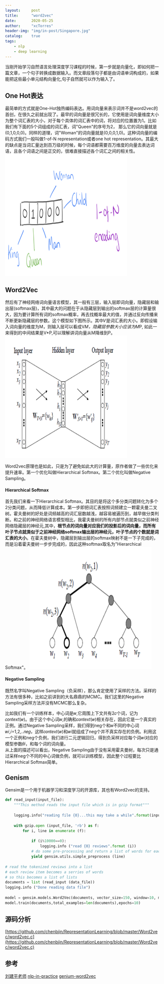 ```yaml
---
layout:     post
title:      "word2vec"
date:       2020-05-25
author:     "xcTorres"
header-img: "img/in-post/Singapore.jpg"
catalog:    true
tags:
    - nlp
    - deep learning
---  
```


当刚开始学习自然语言处理深度学习课程的时候，第一步就是向量化，即如何把一篇文章，一个句子转换成数据输入。而文章段落句子都是由词语单词构成的，如果能把这些最小单元结构向量化,句子自然就可以作为输入了。  

## One Hot表达
最简单的方式就是One-Hot独热编码表达。用词向量来表示词并不是word2vec的首创，在很久之前就出现了。最早的词向量是很冗长的，它使用是词向量维度大小为整个词汇表的大小，对于每个具体的词汇表中的词，将对应的位置置为1。比如我们有下面的5个词组成的词汇表，词"Queen"的序号为2， 那么它的词向量就是(0,1,0,0,0)。同样的道理，词"Woman"的词向量就是(0,0,0,1,0)。这种词向量的编码方式我们一般叫做1-of-N representation或者one hot representation。其最大的缺点是当词汇量达到百万级的时候，每个词语都需要百万维度的向量去表达词语，且各个词语之间是正交的，很难直接描述各个词汇之间的相关性。  
<img src="/img/in-post/Word2vec/word2vec-one-hot.png" width="400" height="400" title="One Hot Presentation">  

## Word2Vec
然后有了神经网络词向量语言模型，其一般有三层，输入层即词向量，隐藏层和输出层(softmax层)，其中最大的问题在于从隐藏层到输出的softmax层的计算量很大，因为要计算所有词的softmax概率，再去找概率最大的值，并通过反向传播来不断更新隐藏层的参数。这个模型如下图所示。其中𝑉是词汇表的大小。即假设输入词向量的维度为M，则输入层可以看成V*M，隐藏层参数大小应该为M*P, 如此一来得到的中间结果是V*P,可以理解讲词向量从M降维到P。
<img src="/img/in-post/Word2vec/nn.png" width="400" height="400" title="神经网络">  

Word2vec原理也是如此，只是为了避免如此大的计算量，原作者做了一些优化来提升速率。第一个优化叫做Hierarchical Softmax。第二个优化叫做Negative Sampling。  

#### Hierarchical Softmax
首先我们来看一下Hierarchical Softmax。其目的是将这个多分类问题转化为多个2分类问题，从而降低计算成本。第一步即把词汇表按照词频建立一颗霍夫曼二叉树。霍夫曼树的好处是词频越高的词汇层数越浅，越容易被遍历到，越早做分类判断。和之前的神经网络语言模型相比，我霍夫曼树的所有内部节点就类似之前神经网络隐藏层的神经元,其中，**根节点的词向量对应我们的投影后的词向量，而所有叶子节点就类似于之前神经网络softmax输出层的神经元，叶子节点的个数就是词汇表的大小**。在霍夫曼树中，隐藏层到输出层的softmax映射不是一下子完成的，而是沿着霍夫曼树一步步完成的，因此这种softmax取名为"Hierarchical Softmax"。
<img src="/img/in-post/Word2vec/huffman.png" width="400" height="400" title="huffman">  

#### Negative Sampling
既然名字叫Negative Sampling（负采样），那么肯定使用了采样的方法。采样的方法有很多种，比如之前讲到的大名鼎鼎的MCMC。我们这里的Negative Sampling采样方法并没有MCMC那么复杂。  

比如我们有一个训练样本，中心词是𝑤,它周围上下文共有2𝑐个词，记为𝑐𝑜𝑛𝑡𝑒𝑥𝑡(𝑤)。由于这个中心词𝑤,的确和𝑐𝑜𝑛𝑡𝑒𝑥𝑡(𝑤)相关存在，因此它是一个真实的正例。通过Negative Sampling采样，我们得到neg个和𝑤不同的中心词𝑤𝑖,𝑖=1,2,..𝑛𝑒𝑔，这样𝑐𝑜𝑛𝑡𝑒𝑥𝑡(𝑤)和𝑤𝑖就组成了neg个并不真实存在的负例。利用这一个正例和neg个负例，我们进行二元逻辑回归，得到负采样对应每个词𝑤𝑖对应的模型参数𝜃𝑖，和每个词的词向量。  
从上面的描述可以看出，Negative Sampling由于没有采用霍夫曼树，每次只是通过采样neg个不同的中心词做负例，就可以训练模型，因此整个过程要比Hierarchical Softmax简单。

## Genism 
Gensim是一个用于机器学习和深度学习的开源库，其也有Word2vec的支持。
```python
def read_input(input_file):
    """This method reads the input file which is in gzip format"""
    
    logging.info("reading file {0}...this may take a while".format(input_file))
    
    with gzip.open (input_file, 'rb') as f:
        for i, line in enumerate (f): 

            if (i%10000==0):
                logging.info ("read {0} reviews".format (i))
            # do some pre-processing and return a list of words for each review text
            yield gensim.utils.simple_preprocess (line)

# read the tokenized reviews into a list
# each review item becomes a serries of words
# so this becomes a list of lists
documents = list (read_input (data_file))
logging.info ("Done reading data file")

model = gensim.models.Word2Vec(documents, vector_size=150, window=10, min_count=2, workers=10)
model.train(documents,total_examples=len(documents),epochs=10)
```

## 源码分析
[https://github.com/chenbjin/RepresentationLearning/blob/master/Word2vec/word2vec.c](https://github.com/chenbjin/RepresentationLearning/blob/master/Word2vec/word2vec.c)


## 参考
[刘建平老师](https://www.cnblogs.com/pinard/p/7243513.html)
[nlp-in-practice](https://github.com/kavgan/nlp-in-practice)
[genium-word2vec](https://radimrehurek.com/gensim/models/word2vec.html)
